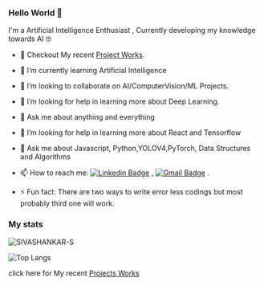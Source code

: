 ### Hello World 👋

I'm a Artificial Intelligence Enthusiast , Currently developing my knowledge towards AI 🤓

- 🔭 Checkout My recent [Project Works](https://github.com/SIVASHANKAR-S/NewProjects).
- 🌱 I’m currently learning Artificial Intelligence
- 👯 I’m looking to collaborate on AI/ComputerVision/ML Projects.
- 🤔 I’m looking for help in learning more about Deep Learning.
- 💬 Ask me about anything and everything 
- 🤔 I’m looking for help in learning more about React and Tensorflow 
- 💬 Ask me about Javascript, Python,YOLOV4,PyTorch, Data Structures and Algorithms
- 📫 How to reach me:
[![Linkedin Badge](https://img.shields.io/badge/-LinkedIn-blue?style=flat-square&logo=Linkedin&logoColor=white&link=https://www.linkedin.com/in/siva-shankar-s/)](https://www.linkedin.com/in/siva-shankar-s/) 
, [![Gmail Badge](https://img.shields.io/badge/-Gmail-c14438?style=flat-square&logo=Gmail&logoColor=white&link=mailto:sivarvs11@gmail.com)](mailto:sivarvs11@gmail.com) .

- ⚡ Fun fact: There are two ways to write error less codings but most probably third one will work. 



### My stats

<img align="center" src="https://github-readme-stats.vercel.app/api?username=SIVASHANKAR-S&show_icons=true&theme=chartreuse-dark " alt="SIVASHANKAR-S"/>



![Top Langs](https://github-readme-stats.vercel.app/api/top-langs/?username=SIVASHANKAR-S&theme=chartreuse-dark )




click here for My recent [Projects Works](https://github.com/SIVASHANKAR-S/NewProjects)
